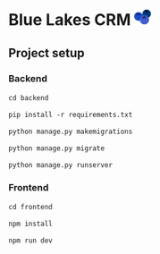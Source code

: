 # Blue Lakes CRM <img width="30" src="./frontend/public/favicon.svg">

## Project setup

### Backend
```
cd backend
```
```
pip install -r requirements.txt
```
```
python manage.py makemigrations
```
```
python manage.py migrate
```
```
python manage.py runserver
```

### Frontend
```
cd frontend
```
```
npm install
```
```
npm run dev
```